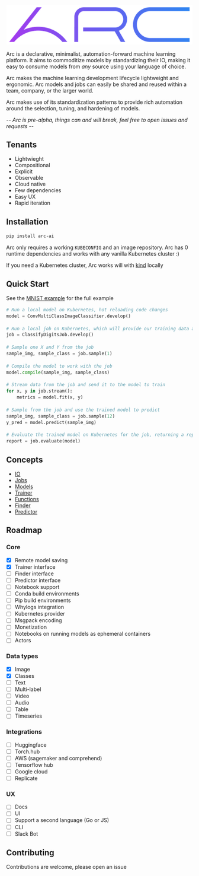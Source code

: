 ![logo](./static/logo.png "Logo")

Arc is a declarative, minimalist, automation-forward machine learning platform. It aims to commoditize models by standardizing their IO, making it easy to consume models from _any_ source using your language of choice.   

Arc makes the machine learning development lifecycle lightweight and ergonomic. Arc models and jobs can easily be shared and reused within a team, company, or the larger world.   

Arc makes use of its standardization patterns to provide rich automation around the selection, tuning, and hardening of models.

-- _Arc is pre-alpha, things can and will break, feel free to open issues and requests_ --

## Tenants

* Lightwieght
* Compositional
* Explicit
* Observable
* Cloud native
* Few dependencies
* Easy UX
* Rapid iteration

## Installation

```sh
pip install arc-ai
```

Arc only requires a working `KUBECONFIG` and an image repository. Arc has 0 runtime dependencies and works with any vanilla Kubernetes cluster :)    

If you need a Kubernetes cluster, Arc works will with [kind](https://kind.sigs.k8s.io/) locally

## Quick Start

See the [MNIST example](examples/mnist/classifier.py) for the full example

```python
# Run a local model on Kubernetes, hot reloading code changes
model = ConvMultiClassImageClassifier.develop()

# Run a local job on Kubernetes, which will provide our training data and eval
job = ClassifyDigitsJob.develop()

# Sample one X and Y from the job
sample_img, sample_class = job.sample(1)

# Compile the model to work with the job
model.compile(sample_img, sample_class)

# Stream data from the job and send it to the model to train
for x, y in job.stream():
    metrics = model.fit(x, y)

# Sample from the job and use the trained model to predict
sample_img, sample_class = job.sample(12)
y_pred = model.predict(sample_img)

# Evaluate the trained model on Kubernetes for the job, returning a report
report = job.evaluate(model)
```

## Concepts

* [IO](./docs/io.md)
* [Jobs](./docs/jobs.md)
* [Models](./docs/models.md)
* [Trainer](./docs/trainer.md)
* [Functions](./docs/functions.md)
* [Finder](./docs/finder.md)
* [Predictor](./docs/predictor.md)

## Roadmap

### Core
- [x] Remote model saving
- [x] Trainer interface
- [ ] Finder interface
- [ ] Predictor interface
- [ ] Notebook support
- [ ] Conda build environments
- [ ] Pip build environments
- [ ] Whylogs integration
- [ ] Kubernetes provider
- [ ] Msgpack encoding
- [ ] Monetization
- [ ] Notebooks on running models as ephemeral containers
- [ ] Actors

### Data types
- [x] Image
- [x] Classes
- [ ] Text
- [ ] Multi-label
- [ ] Video
- [ ] Audio
- [ ] Table
- [ ] Timeseries

### Integrations
- [ ] Huggingface
- [ ] Torch.hub
- [ ] AWS (sagemaker and comprehend)
- [ ] Tensorflow hub
- [ ] Google cloud
- [ ] Replicate

### UX
- [ ] Docs
- [ ] UI
- [ ] Support a second language (Go or JS)
- [ ] CLI
- [ ] Slack Bot

## Contributing

Contributions are welcome, please open an issue